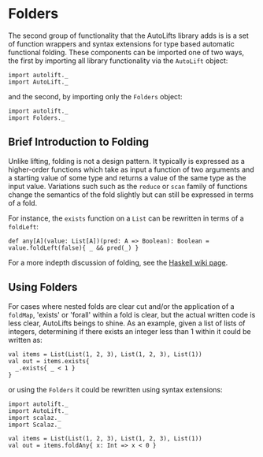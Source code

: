 # Folders

The second group of functionality that the AutoLifts library adds is is a set of function wrappers and syntax extensions for type based automatic functional folding. These components can be imported one of two ways, the first by importing all library functionality via the `AutoLift` object:

```tut
import autolift._
import AutoLift._
```

and the second, by importing only the `Folders` object:

```tut
import autolift._
import Folders._
```

## Brief Introduction to Folding

Unlike lifting, folding is not a design pattern. It typically is expressed as a higher-order functions which take as input a function of two arguments and a starting value of some type and returns a value of the same type as the input value. Variations such such as the `reduce` or `scan` family of functions change the semantics of the fold slightly but can still be expressed in terms of a fold.

For instance, the `exists` function on a `List` can be rewritten in terms of a `foldLeft`:

```tut
def any[A](value: List[A])(pred: A => Boolean): Boolean = value.foldLeft(false){ _ && pred(_) }
```

For a more indepth discussion of folding, see the [Haskell wiki page](https://wiki.haskell.org/Fold).

## Using Folders

For cases where nested folds are clear cut and/or the application of a `foldMap`, 'exists' or 'forall' within a fold is clear, but the actual written code is less clear, AutoLifts beings to shine. As an example, given a list of lists of integers, determining if there exists an integer less than 1 within it could be written as:

```tut
val items = List(List(1, 2, 3), List(1, 2, 3), List(1))
val out = items.exists{ 
  _.exists{ _ < 1 } 
}
```

or using the `Folders` it could be rewritten using syntax extensions:

```tut
import autolift._
import AutoLift._
import scalaz._
import Scalaz._

val items = List(List(1, 2, 3), List(1, 2, 3), List(1))
val out = items.foldAny{ x: Int => x < 0 }
```